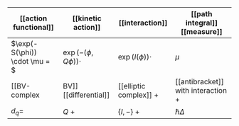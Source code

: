 
| [[action functional]] | [[kinetic action]] | [[interaction]] | [[path integral]] [[measure]] |
|--|--|--|--|
| $\exp(-S(\phi)) \cdot \mu = $ | $\exp(-(\phi, Q \phi)) \cdot$  | $\exp(I(\phi)) \cdot$ | $\mu$  |
| [[BV-complex|BV]] [[differential]] | [[elliptic complex]] +  |  [[antibracket]] with interaction + |  [[BV-Laplacian]] | 
| $d_q =$ | $Q$ + | $\{I,-\}$ + | $\hbar \Delta$   |

